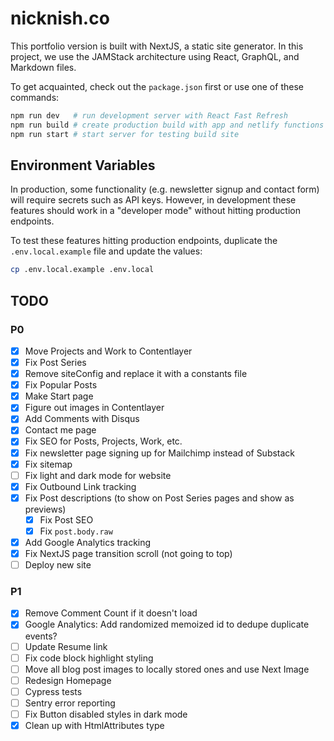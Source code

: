 # nicknish.co

This portfolio version is built with NextJS, a static site generator. In this project, we use the
JAMStack architecture using React, GraphQL, and Markdown files.

To get acquainted, check out the `package.json` first or use one of these commands:

```bash
npm run dev   # run development server with React Fast Refresh
npm run build # create production build with app and netlify functions
npm run start # start server for testing build site
```

## Environment Variables

In production, some functionality (e.g. newsletter signup and contact form) will require secrets
such as API keys. However, in development these features should work in a "developer mode" without
hitting production endpoints.

To test these features hitting production endpoints, duplicate the `.env.local.example` file and
update the values:

```bash
cp .env.local.example .env.local
```

## TODO

### P0

- [x] Move Projects and Work to Contentlayer
- [x] Fix Post Series
- [x] Remove siteConfig and replace it with a constants file
- [x] Fix Popular Posts
- [x] Make Start page
- [x] Figure out images in Contentlayer
- [x] Add Comments with Disqus
- [x] Contact me page
- [x] Fix SEO for Posts, Projects, Work, etc.
- [x] Fix newsletter page signing up for Mailchimp instead of Substack
- [x] Fix sitemap
- [ ] Fix light and dark mode for website
- [x] Fix Outbound Link tracking
- [x] Fix Post descriptions (to show on Post Series pages and show as previews)
  - [x] Fix Post SEO
  - [x] Fix `post.body.raw`
- [x] Add Google Analytics tracking
- [x] Fix NextJS page transition scroll (not going to top)
- [ ] Deploy new site

### P1

- [x] Remove Comment Count if it doesn't load
- [x] Google Analytics: Add randomized memoized id to dedupe duplicate events?
- [ ] Update Resume link
- [ ] Fix code block highlight styling
- [ ] Move all blog post images to locally stored ones and use Next Image
- [ ] Redesign Homepage
- [ ] Cypress tests
- [ ] Sentry error reporting
- [ ] Fix Button disabled styles in dark mode
- [x] Clean up with HtmlAttributes type
